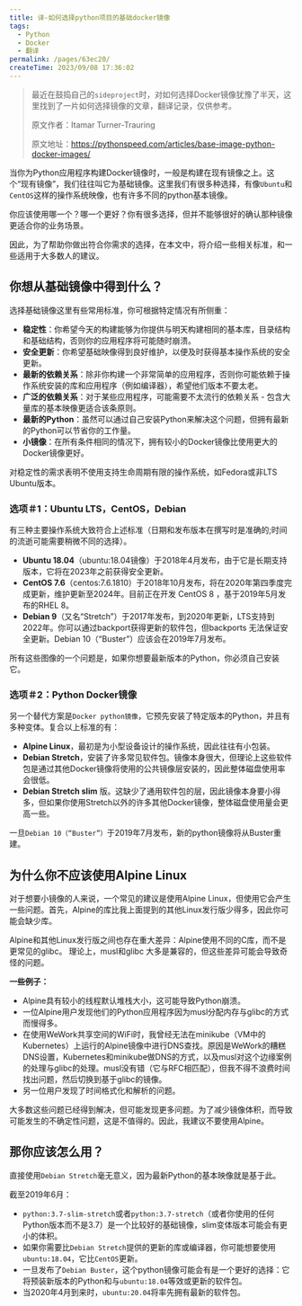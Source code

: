 ```yaml
---
title: 译-如何选择python项目的基础docker镜像
tags:
  - Python
  - Docker
  - 翻译
permalink: /pages/63ec20/
createTime: 2023/09/08 17:36:02
---
```


> 最近在鼓捣自己的`sideproject`时，对如何选择Docker镜像犹豫了半天，这里找到了一片如何选择镜像的文章，翻译记录，仅供参考。
>
> 原文作者：Itamar Turner-Trauring
>
> 原文地址：https://pythonspeed.com/articles/base-image-python-docker-images/


当你为Python应用程序构建Docker镜像时，一般是构建在现有镜像之上。这个“现有镜像”，我们往往叫它为基础镜像。这里我们有很多种选择，有像`Ubuntu`和`CentOS`这样的操作系统映像，也有许多不同的python基本镜像。

你应该使用哪一个？哪一个更好？你有很多选择，但并不能够很好的确认那种镜像更适合你的业务场景。

因此，为了帮助你做出符合你需求的选择，在本文中，将介绍一些相关标准，和一些适用于大多数人的建议。

## 你想从基础镜像中得到什么？

选择基础镜像这里有些常用标准，你可根据特定情况有所侧重：

- **稳定性**：你希望今天的构建能够为你提供与明天构建相同的基本库，目录结构和基础结构，否则你的应用程序将可能随时崩溃。
- **安全更新**：你希望基础映像得到良好维护，以便及时获得基本操作系统的安全更新。
- **最新的依赖关系**：除非你构建一个非常简单的应用程序，否则你可能依赖于操作系统安装的库和应用程序（例如编译器），希望他们版本不要太老。
- **广泛的依赖关系**：对于某些应用程序，可能需要不太流行的依赖关系 - 包含大量库的基本映像更适合该条原则。
- **最新的Python**：虽然可以通过自己安装Python来解决这个问题，但拥有最新的Python可以节省你的工作量。
- **小镜像**：在所有条件相同的情况下，拥有较小的Docker镜像比使用更大的Docker镜像更好。

对稳定性的需求表明不使用支持生命周期有限的操作系统，如Fedora或非LTS Ubuntu版本。

### 选项＃1：Ubuntu LTS，CentOS，Debian

有三种主要操作系统大致符合上述标准（日期和发布版本在撰写时是准确的;时间的流逝可能需要稍微不同的选择）。

- **Ubuntu 18.04**（ubuntu:18.04镜像）于2018年4月发布，由于它是长期支持版本，它将在2023年之前获得安全更新。
- **CentOS 7.6**（centos:7.6.1810）于2018年10月发布，将在2020年第四季度完成更新，维护更新至2024年。目前正在开发 CentOS 8 ，基于2019年5月发布的RHEL 8。
- **Debian 9**（又名“Stretch”）于2017年发布，到2020年更新，LTS支持到2022年。你可以通过backport获得更新的软件包，但backports 无法保证安全更新。Debian 10（“Buster”）应该会在2019年7月发布。

所有这些图像的一个问题是，如果你想要最新版本的Python，你必须自己安装它。

### 选项＃2：Python Docker镜像

另一个替代方案是`Docker python镜像`，它预先安装了特定版本的Python，并且有多种变体。复合以上标准的有：

- **Alpine Linux**，最初是为小型设备设计的操作系统，因此往往有小包装。
- **Debian Stretch**，安装了许多常见软件包。镜像本身很大，但理论上这些软件包是通过其他Docker镜像将使用的公共镜像层安装的，因此整体磁盘使用率会很低。
- **Debian Stretch slim** 版。这缺少了通用软件包的层，因此镜像本身要小得多，但如果你使用Stretch以外的许多其他Docker镜像，整体磁盘使用量会更高一些。

一旦`Debian 10（“Buster”）`于2019年7月发布，新的python镜像将从Buster重建。

## 为什么你不应该使用Alpine Linux

对于想要小镜像的人来说，一个常见的建议是使用Alpine Linux，但使用它会产生一些问题。首先，Alpine的库比我上面提到的其他Linux发行版少得多，因此你可能会缺少库。

Alpine和其他Linux发行版之间也存在重大差异：Alpine使用不同的C库，而不是更常见的glibc。 理论上，musl和glibc 大多是兼容的，但这些差异可能会导致奇怪的问题。

**一些例子：**

- Alpine具有较小的线程默认堆栈大小，这可能导致Python崩溃。
- 一位Alpine用户发现他们的Python应用程序因为musl分配内存与glibc的方式而慢得多。
- 在使用WeWork共享空间的WiFi时，我曾经无法在minikube（VM中的Kubernetes）上运行的Alpine镜像中进行DNS查找。原因是WeWork的糟糕DNS设置，Kubernetes和minikube做DNS的方式，以及musl对这个边缘案例的处理与glibc的处理。musl没有错（它与RFC相匹配），但我不得不浪费时间找出问题，然后切换到基于glibc的镜像。
- 另一位用户发现了时间格式化和解析的问题。

大多数这些问题已经得到解决，但可能发现更多问题。为了减少镜像体积，而导致可能发生的不确定性问题，这是不值得的。因此，我建议不要使用Alpine。

## 那你应该怎么用？

直接使用`Debian Stretch`毫无意义，因为最新Python的基本映像就是基于此。

截至2019年6月：

- `python:3.7-slim-stretch`或者`python:3.7-stretch`（或者你使用的任何Python版本而不是3.7）是一个比较好的基础镜像，slim变体版本可能会有更小的体积。
- 如果你需要比`Debian Stretch`提供的更新的库或编译器，你可能想要使用`ubuntu:18.04`，它比`CentOS`更新。
- 一旦发布了`Debian Buster`，这个python镜像可能会有是一个更好的选择：它将预装新版本的Python和与`ubuntu:18.04`等效或更新的软件包。
- 当2020年4月到来时，`ubuntu:20.04`将率先拥有最新的软件包。
